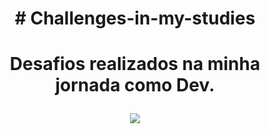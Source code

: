 <h1 align="center"> # Challenges-in-my-studies <h1>
<p align="center">
Desafios realizados na minha jornada como Dev.
</p>

<p align="center">
  <img src=https://github.com/Ryan092x/Challenges-in-my-studies/assets/137851758/379b046d-e7c9-4310-b27a-21248c592004>
</p>
